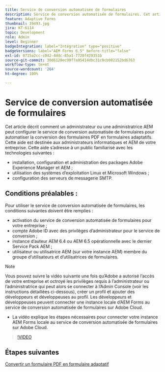 ```yaml
---
title: Service de conversion automatisée de formulaires
description: Service de conversion automatisée de formulaires. Cet article décrit comment un administrateur ou une administratrice AEM peut configurer le service de conversion automatisée de formulaires pour automatiser la conversion des formulaires PDF en formulaires adaptatifs. Cette aide est destinée aux administrateurs et administratrices informatiques et AEM de votre organisation.
feature: Adaptive Forms
thumbnail: 39493.jpg
jira: KT-6114
topic: Development
role: Admin
level: Beginner
badgeIntegration: label="Intégration" type="positive"
badgeVersions: label="AEM Forms 6.5" before-title="false"
exl-id: 0715a2cc-c042-4ddc-85a1-7720f420351b
source-git-commit: 30d6120ec99f7a95414dbc31c0cb002152bd6763
workflow-type: tm+mt
source-wordcount: '264'
ht-degree: 100%

---
```


# Service de conversion automatisée de formulaires

Cet article décrit comment un administrateur ou une administratrice AEM peut configurer le service de conversion automatisée de formulaires pour automatiser la conversion des formulaires PDF en formulaires adaptatifs. Cette aide est destinée aux administrateurs informatiques et AEM de votre entreprise. Cette aide s’adresse à un public familiarisé avec les technologies suivantes :

* installation, configuration et administration des packages Adobe Experience Manager et AEM ;
* utilisation des systèmes d’exploitation Linux et Microsoft Windows ;
* configuration des serveurs de messagerie SMTP.

## Conditions préalables :

Pour utiliser le service de conversion automatisée de formulaires, les conditions suivantes doivent être remplies :

* activation du service de conversion automatisée de formulaires pour votre entreprise ;
* compte Adobe ID avec des privilèges d’administrateur pour le service de conversion ;
* instance d’auteur AEM 6.4 ou AEM 6.5 opérationnelle avec le dernier Service Pack AEM ;
* utilisateur ou utilisatrice AEM (sur votre instance AEM) membre du groupe d’utilisateurs et d’utilisatrices de formulaires.

>[!NOTE]
>Vous pouvez suivre la vidéo suivante une fois qu’Adobe a autorisé l’accès de votre entreprise et octroyé les privilèges requis à l’administrateur ou l’administratrice qui peut alors se connecter à l’Admin Console (voir les instructions détaillées ci-dessous), créer un profil et ajouter des développeurs et développeuses au profil. Les développeurs et développeuses peuvent connecter une instance locale d’AEM Forms au service de conversion automatisée de formulaires sur Adobe Cloud.

* La vidéo explique les étapes nécessaires pour connecter votre instance AEM Forms locale au service de conversion automatisée de formulaires sur Adobe Cloud.

>[!VIDEO](https://video.tv.adobe.com/v/39493?quality=12&learn=on)

## Étapes suivantes

[Convertir un formulaire PDF en formulaire adaptatif](./convert-pdf-form-into-adaptive-form.md)